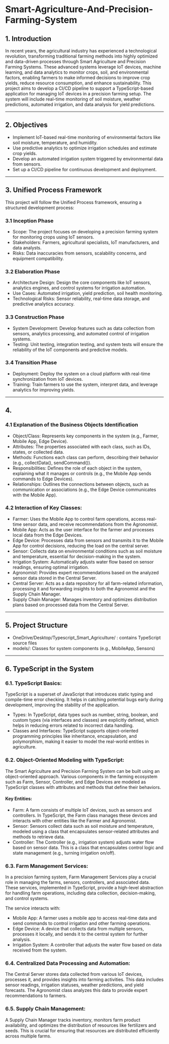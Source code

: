 # Smart-Agriculture-And-Precision-Farming-System

## 1. Introduction

In recent years, the agricultural industry has experienced a technological revolution, transforming traditional farming methods into highly optimized and data-driven processes through Smart Agriculture and Precision Farming Systems. These advanced systems leverage IoT devices, machine learning, and data analytics to monitor crops, soil, and environmental factors, enabling farmers to make informed decisions to improve crop yields, reduce resource consumption, and enhance sustainability.
This project aims to develop a CI/CD pipeline to support a TypeScript-based application for managing IoT devices in a precision farming setup. The system will include real-time monitoring of soil moisture, weather predictions, automated irrigation, and data analysis for yield predictions.
________________________________________
## 2. Objectives
- Implement IoT-based real-time monitoring of environmental factors like soil moisture, temperature, and humidity.
-	Use predictive analytics to optimize irrigation schedules and estimate crop yields.
-	Develop an automated irrigation system triggered by environmental data from sensors.
-	Set up a CI/CD pipeline for continuous development and deployment.
________________________________________
## 3. Unified Process Framework
This project will follow the Unified Process framework, ensuring a structured development process:

### 3.1 Inception Phase
-	Scope: The project focuses on developing a precision farming system for monitoring crops using IoT sensors.
-	Stakeholders: Farmers, agricultural specialists, IoT manufacturers, and data analysts.
-	Risks: Data inaccuracies from sensors, scalability concerns, and equipment compatibility.
  
### 3.2 Elaboration Phase
-	Architecture Design: Design the core components like IoT sensors, analytics engines, and control systems for irrigation automation.
-	Use Cases: Automated irrigation, yield prediction, soil health monitoring.
-	Technological Risks: Sensor reliability, real-time data storage, and predictive analytics accuracy.
  
### 3.3 Construction Phase
-	System Development: Develop features such as data collection from sensors, analytics processing, and automated control of irrigation systems.
-	Testing: Unit testing, integration testing, and system tests will ensure the reliability of the IoT components and predictive models.
  
### 3.4 Transition Phase
-	Deployment: Deploy the system on a cloud platform with real-time synchronization from IoT devices.
-	Training: Train farmers to use the system, interpret data, and leverage analytics for improving yields.
________________________________________
## 4. 
### 4.1 Explanation of the Business Objects Identification
-	Object/Class: Represents key components in the system (e.g., Farmer, Mobile App, Edge Device).
-	Attributes: The properties associated with each class, such as IDs, states, or collected data.
- Methods: Functions each class can perform, describing their behavior (e.g., collectData(), sendCommand()).
- Responsibilities: Defines the role of each object in the system, explaining what it manages or controls (e.g., the Mobile App sends commands to Edge Devices).
-	Relationships: Outlines the connections between objects, such as communication or associations (e.g., the Edge Device communicates with the Mobile App).
### 4.2 Interaction of Key Classes:
- Farmer: Uses the Mobile App to control farm operations, access real-time sensor data, and receive recommendations from the Agronomist.
-	Mobile App: Acts as the user interface for the farmer and processes local data from the Edge Devices.
-	Edge Device: Processes data from sensors and transmits it to the Mobile App for control decisions, reducing the load on the central server.
-	Sensor: Collects data on environmental conditions such as soil moisture and temperature, essential for decision-making in the system.
-	Irrigation System: Automatically adjusts water flow based on sensor readings, ensuring optimal irrigation.
-	Agronomist: Provides expert recommendations based on the analyzed sensor data stored in the Central Server.
-	Central Server: Acts as a data repository for all farm-related information, processing it and forwarding insights to both the Agronomist and the Supply Chain Manager.
-	Supply Chain Manager: Manages inventory and optimizes distribution plans based on processed data from the Central Server.
_________________________________________
## 5. Project Structure
-  OneDrive/Desktop/Typescript_Smart_Agriculture/ : contains TypeScript source files
- models/: Classes for system components (e.g., MobileApp, Sensors)
_________________________________________

## 6. TypeScript in the System
### 6.1. TypeScript Basics:
TypeScript is a superset of JavaScript that introduces static typing and compile-time error checking. It helps in catching potential bugs early during development, improving the stability of the application.

- Types: In TypeScript, data types such as number, string, boolean, and custom types (via interfaces and classes) are explicitly defined, which helps in reducing errors related to incorrect data handling.
- Classes and Interfaces: TypeScript supports object-oriented programming principles like inheritance, encapsulation, and polymorphism, making it easier to model the real-world entities in agriculture.
### 6.2. Object-Oriented Modeling with TypeScript:
The Smart Agriculture and Precision Farming System can be built using an object-oriented approach. Various components in the farming ecosystem such as Farm, Sensor, Controller, and Edge Devices are modeled as TypeScript classes with attributes and methods that define their behaviors.

#### Key Entities:
- Farm: A farm consists of multiple IoT devices, such as sensors and controllers. In TypeScript, the Farm class manages these devices and interacts with other entities like the Farmer and Agronomist.
- Sensor: Sensors collect data such as soil moisture and temperature, modeled using a class that encapsulates sensor-related attributes and methods to retrieve data.
- Controller: The Controller (e.g., irrigation system) adjusts water flow based on sensor data. This is a class that encapsulates control logic and state management (e.g., turning irrigation on/off).
### 6.3. Farm Management Services:
In a precision farming system, Farm Management Services play a crucial role in managing the farms, sensors, controllers, and associated data. These services, implemented in TypeScript, provide a high-level abstraction for handling farm operations, including data collection, decision-making, and control systems.

The service interacts with:

- Mobile App: A farmer uses a mobile app to access real-time data and send commands to control irrigation and other farming operations.
- Edge Device: A device that collects data from multiple sensors, processes it locally, and sends it to the central system for further analysis.
- Irrigation System: A controller that adjusts the water flow based on data received from the system.

### 6.4. Centralized Data Processing and Automation:
The Central Server stores data collected from various IoT devices, processes it, and provides insights into farming activities. This data includes sensor readings, irrigation statuses, weather predictions, and yield forecasts. The Agronomist class analyzes this data to provide expert recommendations to farmers.

### 6.5. Supply Chain Management:
A Supply Chain Manager tracks inventory, monitors farm product availability, and optimizes the distribution of resources like fertilizers and seeds. This is crucial for ensuring that resources are distributed efficiently across multiple farms.


